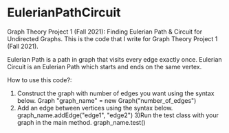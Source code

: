 # EulerianPathCircuit

Graph Theory Project 1 (Fall 2021): Finding Eulerian Path & Circuit for Undirected Graphs.
This is the code that I write for Graph Theory Project 1 (Fall 2021).

Eulerian Path is a path in graph that visits every edge exactly once. 
Eulerian Circuit is an Eulerian Path which starts and ends on the same vertex. 

How to use this code?:
1) Construct the graph with number of edges you want using the syntax below.
    Graph "graph_name" = new Graph("number_of_edges")
2) Add an edge between vertices using the syntax below.
    graph_name.addEdge("edge1", "edge2")
3)Run the test class with your graph in the main method.
    graph_name.test()
